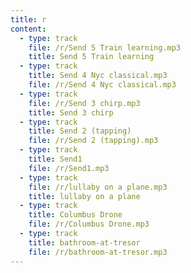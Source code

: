 ```yaml
---
title: r
content:
  - type: track
    file: /r/Send 5 Train learning.mp3
    title: Send 5 Train learning
  - type: track
    title: Send 4 Nyc classical.mp3
    file: /r/Send 4 Nyc classical.mp3
  - type: track
    file: /r/Send 3 chirp.mp3
    title: Send 3 chirp
  - type: track
    title: Send 2 (tapping)
    file: /r/Send 2 (tapping).mp3
  - type: track
    title: Send1
    file: /r/Send1.mp3
  - type: track
    file: /r/lullaby on a plane.mp3
    title: lullaby on a plane
  - type: track
    title: Columbus Drone
    file: /r/Columbus Drone.mp3
  - type: track
    title: bathroom-at-tresor
    file: /r/bathroom-at-tresor.mp3
---
```

